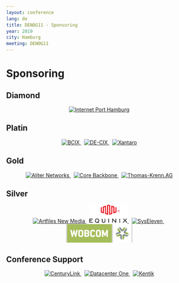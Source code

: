 ```yaml
---
layout: conference
lang: de
title: DENOG11 - Sponsoring
year: 2019
city: Hamburg
meeting: DENOG11
---
```

# Sponsoring

## Diamond
<p align="center">
    <a href="https://www.iphh.net" target="_blank">
        <img src="/images/meetings/denog11/sponsor_iphh.png" height="250"  title="Internet Port Hamburg">
    </a>
</p>

## Platin
<p align="center">
    <a href="https://www.bcix.de" target="_blank">
        <img src="/images/meetings/denog11/sponsor_bcix.png" height="175"  title="BCIX">
    </a>
    &nbsp;
    <a href="https://www.de-cix.net" target="_blank">
        <img src="/images/meetings/denog11/sponsor_de-cix.png" height="175"  title="DE-CIX">
    </a>
    &nbsp;
    <a href="https://www.xantaro.net" target="_blank">
        <img src="/images/meetings/denog11/sponsor_xantaro.png" height="175"  title="Xantaro">
    </a>    
</p>

## Gold
<p align="center">
    <a href="https://www.aliternetworks.com" target="_blank">
        <img src="/images/meetings/denog11/sponsor_aliter.png" height="125"  title="Aliter Networks">
    </a>
    &nbsp;
    <a href="https://www.core-backbone.com" target="_blank">
        <img src="/images/meetings/denog11/sponsor_corebackbone.png" height="100"  title="Core Backbone">
    </a>
    &nbsp;
    <a href="https://www.thomas-krenn.com" target="_blank">
        <img src="/images/meetings/denog11/sponsor_thomaskrenn.jpg" height="100"  title="Thomas-Krenn.AG">
    </a>

</p>

## Silver
<p align="center">
    <a href="https://www.artfiles.de" target="_blank">
        <img src="/images/meetings/denog11/sponsor_artfiles.png" height="50"  title="Artfiles New Media">
    </a>
    &nbsp;
    <a href="https://www.equinix.com" target="_blank">
        <img src="/images/meetings/denog11/sponsor_equinix.png" height="50"  title="Equinix">
    </a>
    &nbsp;
    <a href="https://www.syseleven.de" target="_blank">
        <img src="/images/meetings/denog11/sponsor_syseleven.png" height="50"  title="SysEleven">
    </a>
    &nbsp;
    <a href="https://www.wobcom.de" target="_blank">
        <img src="/images/meetings/denog11/sponsor_wobcom.png" height="50"  title="WOBCOM">
    </a>
</p>

## Conference Support
<p align="center">
    <a href="https://www.centurylink.com" target="_blank">
        <img src="/images/meetings/denog11/sponsor_centurylink.png" height="50"  title="CenturyLink">
    </a>
    &nbsp;
    <a href="https://www.dc1.com" target="_blank">
        <img src="/images/meetings/denog11/sponsor_dc1.jpg" height="50"  title="Datacenter One">
    </a>
    &nbsp;
    <a href="https://www.kentik.com" target="_blank">
        <img src="/images/meetings/denog11/sponsor_kentik.png" height="50"  title="Kentik">
    </a>
</p>
